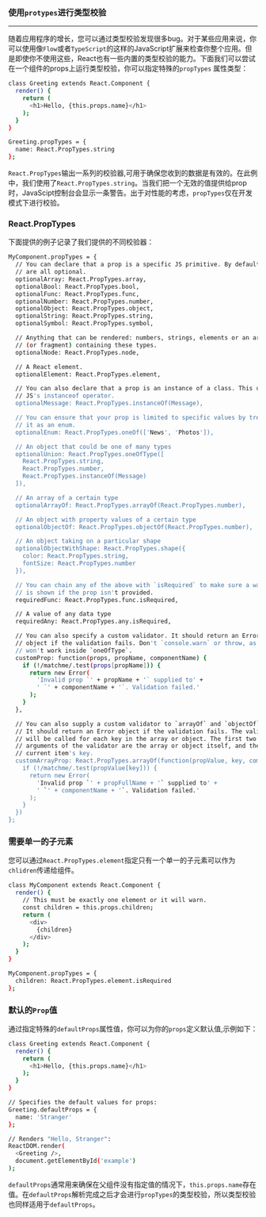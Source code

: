 ### 使用`protypes`进行类型校验
***
 随着应用程序的增长，您可以通过类型校验发现很多bug。对于某些应用来说，你可以使用像`Flow`或者`TypeScript`的这样的JavaScript扩展来检查你整个应用。但是即使你不使用这些，React也有一些内置的类型校验的能力。下面我们可以尝试在一个组件的props上运行类型校验，你可以指定特殊的`propTypes` 属性类型：
```bash
class Greeting extends React.Component {
  render() {
    return (
      <h1>Hello, {this.props.name}</h1>
    );
  }
}

Greeting.propTypes = {
  name: React.PropTypes.string
};
```
 `React.PropTypes`输出一系列的校验器,可用于确保您收到的数据是有效的。在此例中，我们使用了`React.PropTypes.string`。当我们把一个无效的值提供给prop时，JavaScipt控制台会显示一条警告。出于对性能的考虑，`propTypes`仅在开发模式下进行校验。
### React.PropTypes
 下面提供的例子记录了我们提供的不同校验器：
```bash
MyComponent.propTypes = {
  // You can declare that a prop is a specific JS primitive. By default, these
  // are all optional.
  optionalArray: React.PropTypes.array,
  optionalBool: React.PropTypes.bool,
  optionalFunc: React.PropTypes.func,
  optionalNumber: React.PropTypes.number,
  optionalObject: React.PropTypes.object,
  optionalString: React.PropTypes.string,
  optionalSymbol: React.PropTypes.symbol,

  // Anything that can be rendered: numbers, strings, elements or an array
  // (or fragment) containing these types.
  optionalNode: React.PropTypes.node,

  // A React element.
  optionalElement: React.PropTypes.element,

  // You can also declare that a prop is an instance of a class. This uses
  // JS's instanceof operator.
  optionalMessage: React.PropTypes.instanceOf(Message),

  // You can ensure that your prop is limited to specific values by treating
  // it as an enum.
  optionalEnum: React.PropTypes.oneOf(['News', 'Photos']),

  // An object that could be one of many types
  optionalUnion: React.PropTypes.oneOfType([
    React.PropTypes.string,
    React.PropTypes.number,
    React.PropTypes.instanceOf(Message)
  ]),

  // An array of a certain type
  optionalArrayOf: React.PropTypes.arrayOf(React.PropTypes.number),

  // An object with property values of a certain type
  optionalObjectOf: React.PropTypes.objectOf(React.PropTypes.number),

  // An object taking on a particular shape
  optionalObjectWithShape: React.PropTypes.shape({
    color: React.PropTypes.string,
    fontSize: React.PropTypes.number
  }),

  // You can chain any of the above with `isRequired` to make sure a warning
  // is shown if the prop isn't provided.
  requiredFunc: React.PropTypes.func.isRequired,

  // A value of any data type
  requiredAny: React.PropTypes.any.isRequired,

  // You can also specify a custom validator. It should return an Error
  // object if the validation fails. Don't `console.warn` or throw, as this
  // won't work inside `oneOfType`.
  customProp: function(props, propName, componentName) {
    if (!/matchme/.test(props[propName])) {
      return new Error(
        'Invalid prop `' + propName + '` supplied to' +
        ' `' + componentName + '`. Validation failed.'
      );
    }
  },

  // You can also supply a custom validator to `arrayOf` and `objectOf`.
  // It should return an Error object if the validation fails. The validator
  // will be called for each key in the array or object. The first two
  // arguments of the validator are the array or object itself, and the
  // current item's key.
  customArrayProp: React.PropTypes.arrayOf(function(propValue, key, componentName, location, propFullName) {
    if (!/matchme/.test(propValue[key])) {
      return new Error(
        'Invalid prop `' + propFullName + '` supplied to' +
        ' `' + componentName + '`. Validation failed.'
      );
    }
  })
};
```
### 需要单一的子元素
 您可以通过`React.PropTypes.element`指定只有一个单一的子元素可以作为`chlidren`传递给组件。
```bash
class MyComponent extends React.Component {
  render() {
    // This must be exactly one element or it will warn.
    const children = this.props.children;
    return (
      <div>
        {children}
      </div>
    );
  }
}

MyComponent.propTypes = {
  children: React.PropTypes.element.isRequired
};
```
### 默认的`Prop`值
 通过指定特殊的`defaultProps`属性值，你可以为你的`props`定义默认值,示例如下：
```bash
class Greeting extends React.Component {
  render() {
    return (
      <h1>Hello, {this.props.name}</h1>
    );
  }
}

// Specifies the default values for props:
Greeting.defaultProps = {
  name: 'Stranger'
};

// Renders "Hello, Stranger":
ReactDOM.render(
  <Greeting />,
  document.getElementById('example')
);
```
 `defaultProps`通常用来确保在父组件没有指定值的情况下，`this.props.name`存在值。在`defaultProps`解析完成之后才会进行`propTypes`的类型校验，所以类型校验也同样适用于`defaultProps`。